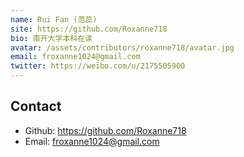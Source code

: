 ```yaml
---
name: Rui Fan (范蕊)
site: https://github.com/Roxanne718
bio: 南开大学本科在读
avatar: /assets/contributors/roxanne718/avatar.jpg
email: froxanne1024@gmail.com
twitter: https://weibo.com/u/2175505900
---
```


## Contact

- Github: <https://github.com/Roxanne718>
- Email: <froxanne1024@gmail.com>
